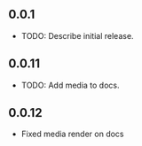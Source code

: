 ## 0.0.1

* TODO: Describe initial release.

## 0.0.11

* TODO: Add media to docs.

## 0.0.12

* Fixed media render on docs
